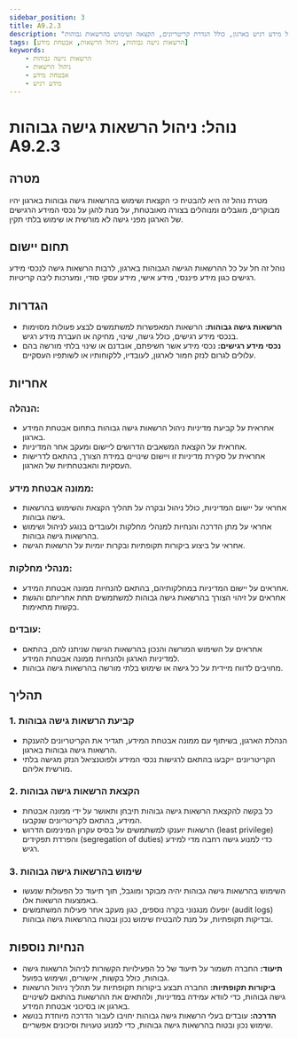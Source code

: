 ```yaml
---
sidebar_position: 3
title: A9.2.3
description: "נוהל לניהול הרשאות גישה גבוהות להבטחת שליטה מבוקרת ומאובטחת על מידע רגיש בארגון, כולל הגדרת קריטריונים, הקצאה ושימוש בהרשאות גבוהות."
tags: [הרשאות גישה גבוהות, ניהול הרשאות, אבטחת מידע]
keywords:
    - הרשאות גישה גבוהות
    - ניהול הרשאות
    - אבטחת מידע
    - מידע רגיש
---
```


# נוהל: ניהול הרשאות גישה גבוהות A9.2.3

## מטרה
מטרת נוהל זה היא להבטיח כי הקצאת ושימוש בהרשאות גישה גבוהות בארגון יהיו מבוקרים, מוגבלים ומנוהלים בצורה מאובטחת, על מנת להגן על נכסי המידע הרגישים של הארגון מפני גישה לא מורשית או שימוש בלתי תקין.

## תחום יישום
נוהל זה חל על כל ההרשאות הגישה הגבוהות בארגון, לרבות הרשאות גישה לנכסי מידע רגישים כגון מידע פיננסי, מידע אישי, מידע עסקי סודי, ומערכות ליבה קריטיות.

## הגדרות
- **הרשאות גישה גבוהות:** הרשאות המאפשרות למשתמשים לבצע פעולות מסוימות בנכסי מידע רגישים, כולל גישה, שינוי, מחיקה או העברת מידע רגיש.
- **נכסי מידע רגישים:** נכסי מידע אשר חשיפתם, אובדנם או שינוי בלתי מורשה בהם עלולים לגרום לנזק חמור לארגון, לעובדיו, ללקוחותיו או לשותפיו העסקיים.

## אחריות
### הנהלה:
- אחראית על קביעת מדיניות ניהול הרשאות גישה גבוהות בתחום אבטחת המידע בארגון.
- אחראית על הקצאת המשאבים הדרושים ליישום ומעקב אחר המדיניות.
- אחראית על סקירת מדיניות זו ויישום שינויים במידת הצורך, בהתאם לדרישות העסקיות והאבטחתיות של הארגון.

### ממונה אבטחת מידע:
- אחראי על יישום המדיניות, כולל ניהול ובקרה על תהליך הקצאת והשימוש בהרשאות גישה גבוהות.
- אחראי על מתן הדרכה והנחיות למנהלי מחלקות ולעובדים בנוגע לניהול ושימוש בהרשאות גישה גבוהות.
- אחראי על ביצוע ביקורות תקופתיות ובקרות יומיות על הרשאות הגישה.

### מנהלי מחלקות:
- אחראים על יישום המדיניות במחלקותיהם, בהתאם להנחיות ממונה אבטחת המידע.
- אחראים על זיהוי הצורך בהרשאות גישה גבוהות למשתמשים תחת אחריותם והגשת בקשות מתאימות.

### עובדים:
- אחראים על השימוש המורשה והנכון בהרשאות הגישה שניתנו להם, בהתאם למדיניות הארגון ולהנחיות ממונה אבטחת המידע.
- מחויבים לדווח מיידית על כל גישה או שימוש בלתי מורשה בהרשאות גישה גבוהות.

## תהליך
### 1. קביעת הרשאות גישה גבוהות
- הנהלת הארגון, בשיתוף עם ממונה אבטחת המידע, תגדיר את הקריטריונים להענקת הרשאות גישה גבוהות בארגון.
- הקריטריונים ייקבעו בהתאם לרגישות נכסי המידע ולפוטנציאל הנזק מגישה בלתי מורשית אליהם.

### 2. הקצאת הרשאות גישה גבוהות
- כל בקשה להקצאת הרשאות גישה גבוהות תיבחן ותאושר על ידי ממונה אבטחת המידע, בהתאם לקריטריונים שנקבעו.
- הרשאות יוענקו למשתמשים על בסיס עקרון המינימום הדרוש (least privilege) והפרדת תפקידים (segregation of duties) כדי למנוע גישה רחבה מדי למידע רגיש.

### 3. שימוש בהרשאות גישה גבוהות
- השימוש בהרשאות גישה גבוהות יהיה מבוקר ומוגבל, תוך תיעוד כל הפעולות שנעשו באמצעות הרשאות אלו.
- יופעלו מנגנוני בקרה נוספים, כגון מעקב אחר פעילות המשתמשים (audit logs) ובדיקות תקופתיות, על מנת להבטיח שימוש נכון ובטוח בהרשאות גישה גבוהות.

## הנחיות נוספות
- **תיעוד:** החברה תשמור על תיעוד של כל הפעילויות הקשורות לניהול הרשאות גישה גבוהות, כולל בקשות, אישורים, ושימוש בפועל.
- **ביקורות תקופתיות:** החברה תבצע ביקורות תקופתיות על תהליך ניהול הרשאות גישה גבוהות, כדי לוודא עמידה במדיניות, ולהתאים את ההרשאות בהתאם לשינויים בארגון או בסיכוני אבטחת המידע.
- **הדרכה:** עובדים בעלי הרשאות גישה גבוהות יחויבו לעבור הדרכה מיוחדת בנושא שימוש נכון ובטוח בהרשאות גישה גבוהות, כדי למנוע טעויות וסיכונים אפשריים.